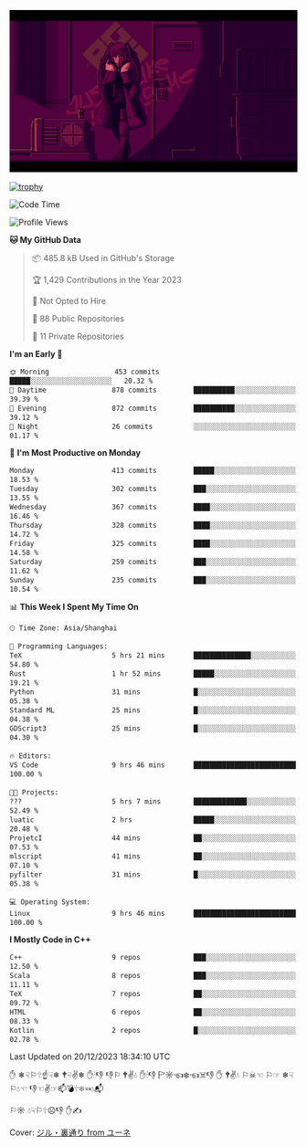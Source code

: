 ![](imgs/main.png)

[![trophy](https://github-profile-trophy.vercel.app/?username=NeilKleistGao&theme=dracula)](https://github.com/ryo-ma/github-profile-trophy)

<!--START_SECTION:waka-->
![Code Time](http://img.shields.io/badge/Code%20Time-465%20hrs%2018%20mins-blue)

![Profile Views](http://img.shields.io/badge/Profile%20Views-1-blue)

**🐱 My GitHub Data** 

> 📦 485.8 kB Used in GitHub's Storage 
 > 
> 🏆 1,429 Contributions in the Year 2023
 > 
> 🚫 Not Opted to Hire
 > 
> 📜 88 Public Repositories 
 > 
> 🔑 11 Private Repositories 
 > 
**I'm an Early 🐤** 

```text
🌞 Morning                453 commits         █████░░░░░░░░░░░░░░░░░░░░   20.32 % 
🌆 Daytime                878 commits         ██████████░░░░░░░░░░░░░░░   39.39 % 
🌃 Evening                872 commits         ██████████░░░░░░░░░░░░░░░   39.12 % 
🌙 Night                  26 commits          ░░░░░░░░░░░░░░░░░░░░░░░░░   01.17 % 
```
📅 **I'm Most Productive on Monday** 

```text
Monday                   413 commits         █████░░░░░░░░░░░░░░░░░░░░   18.53 % 
Tuesday                  302 commits         ███░░░░░░░░░░░░░░░░░░░░░░   13.55 % 
Wednesday                367 commits         ████░░░░░░░░░░░░░░░░░░░░░   16.46 % 
Thursday                 328 commits         ████░░░░░░░░░░░░░░░░░░░░░   14.72 % 
Friday                   325 commits         ████░░░░░░░░░░░░░░░░░░░░░   14.58 % 
Saturday                 259 commits         ███░░░░░░░░░░░░░░░░░░░░░░   11.62 % 
Sunday                   235 commits         ███░░░░░░░░░░░░░░░░░░░░░░   10.54 % 
```


📊 **This Week I Spent My Time On** 

```text
🕑︎ Time Zone: Asia/Shanghai

💬 Programming Languages: 
TeX                      5 hrs 21 mins       ██████████████░░░░░░░░░░░   54.80 % 
Rust                     1 hr 52 mins        █████░░░░░░░░░░░░░░░░░░░░   19.21 % 
Python                   31 mins             █░░░░░░░░░░░░░░░░░░░░░░░░   05.38 % 
Standard ML              25 mins             █░░░░░░░░░░░░░░░░░░░░░░░░   04.38 % 
GDScript3                25 mins             █░░░░░░░░░░░░░░░░░░░░░░░░   04.30 % 

🔥 Editors: 
VS Code                  9 hrs 46 mins       █████████████████████████   100.00 % 

🐱‍💻 Projects: 
???                      5 hrs 7 mins        █████████████░░░░░░░░░░░░   52.49 % 
luatic                   2 hrs               █████░░░░░░░░░░░░░░░░░░░░   20.48 % 
ProjetcI                 44 mins             ██░░░░░░░░░░░░░░░░░░░░░░░   07.53 % 
mlscript                 41 mins             ██░░░░░░░░░░░░░░░░░░░░░░░   07.10 % 
pyfilter                 31 mins             █░░░░░░░░░░░░░░░░░░░░░░░░   05.38 % 

💻 Operating System: 
Linux                    9 hrs 46 mins       █████████████████████████   100.00 % 
```

**I Mostly Code in C++** 

```text
C++                      9 repos             ███░░░░░░░░░░░░░░░░░░░░░░   12.50 % 
Scala                    8 repos             ███░░░░░░░░░░░░░░░░░░░░░░   11.11 % 
TeX                      7 repos             ██░░░░░░░░░░░░░░░░░░░░░░░   09.72 % 
HTML                     6 repos             ██░░░░░░░░░░░░░░░░░░░░░░░   08.33 % 
Kotlin                   2 repos             █░░░░░░░░░░░░░░░░░░░░░░░░   02.78 % 
```




 Last Updated on 20/12/2023 18:34:10 UTC
<!--END_SECTION:waka-->

✋ ❄☟⚐🕆☝☟❄ 🕈☟✌❄ ✋🕯👎 👎⚐ 🕈✌💧 ✋🕯👎 🏱☼☜❄☜☠👎 ✋ 🕈✌💧 ⚐☠☜ ⚐☞ ❄☟⚐💧☜ 👎☜✌☞📫💣🕆❄☜💧📬

⚐☼ 💧☟⚐🕆☹👎 ✋✍

Cover: [ジル・裏通り from ユーネ](https://www.pixiv.net/artworks/62127066)
